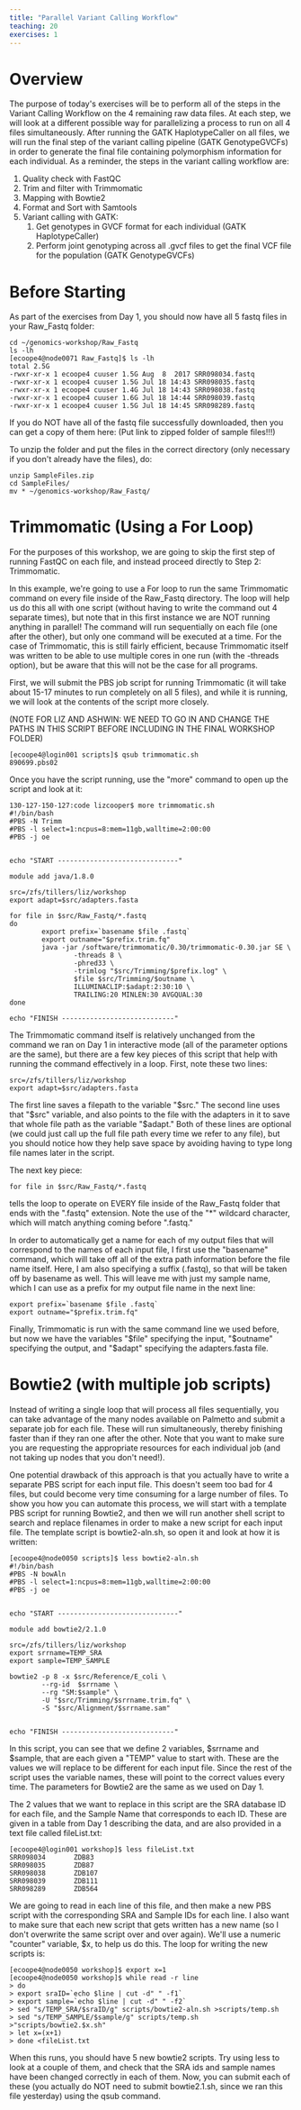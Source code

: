 ```yaml
---
title: "Parallel Variant Calling Workflow"
teaching: 20
exercises: 1
---
```


# Overview
The purpose of today's exercises will be to perform all of the steps in the Variant Calling Workflow on the 4 remaining raw data files.  At each step, we will look at a different possible way for parallelizing a process to run on all 4 files simultaneously.  After running the GATK HaplotypeCaller on all files, we will run the final step of the variant calling pipeline (GATK GenotypeGVCFs) in order to generate the final file containing polymorphism information for each individual.  As a reminder, the steps in the variant calling workflow are:

1. Quality check with FastQC
2. Trim and filter with Trimmomatic
3. Mapping with Bowtie2
4. Format and Sort with Samtools 
5. Variant calling with GATK:
	1. Get genotypes in GVCF format for each individual (GATK HaplotypeCaller)
	2. Perform joint genotyping across all .gvcf files to get the final VCF file for the population (GATK GenotypeGVCFs)

# Before Starting
As part of the exercises from Day 1, you should now have all 5 fastq files in your Raw_Fastq folder:
~~~
cd ~/genomics-workshop/Raw_Fastq
ls -lh
[ecoope4@node0071 Raw_Fastq]$ ls -lh
total 2.5G
-rwxr-xr-x 1 ecoope4 cuuser 1.5G Aug  8  2017 SRR098034.fastq
-rwxr-xr-x 1 ecoope4 cuuser 1.5G Jul 18 14:43 SRR098035.fastq
-rwxr-xr-x 1 ecoope4 cuuser 1.4G Jul 18 14:43 SRR098038.fastq
-rwxr-xr-x 1 ecoope4 cuuser 1.6G Jul 18 14:44 SRR098039.fastq
-rwxr-xr-x 1 ecoope4 cuuser 1.5G Jul 18 14:45 SRR098289.fastq 
~~~

If you do NOT have all of the fastq file successfully downloaded, then you can get a copy of them here:
(Put link to zipped folder of sample files!!!)

To unzip the folder and put the files in the correct directory (only necessary if you don't already have the files), do:
~~~
unzip SampleFiles.zip
cd SampleFiles/
mv * ~/genomics-workshop/Raw_Fastq/
~~~

# Trimmomatic (Using a For Loop)
For the purposes of this workshop, we are going to skip the first step of running FastQC on each file, and instead proceed directly to Step 2: Trimmomatic.

In this example, we're going to use a For loop to run the same Trimmomatic command on every file inside of the Raw_Fastq directory.  The loop will help us do this all with one script (without having to write the command out 4 separate times), but note that in this first instance we are NOT running anything in parallel!  The command will run sequentially on each file (one after the other), but only one command will be executed at a time.  For the case of Trimmomatic, this is still fairly efficient, because Trimmomatic itself was written to be able to use multiple cores in one run (with the -threads option), but be aware that this will not be the case for all programs.

First, we will submit the PBS job script for running Trimmomatic (it will take about 15-17 minutes to run completely on all 5 files), and while it is running, we will look at the contents of the script more closely.

(NOTE FOR LIZ AND ASHWIN: WE NEED TO GO IN AND CHANGE THE PATHS IN THIS SCRIPT BEFORE INCLUDING IN THE FINAL WORKSHOP FOLDER)

~~~
[ecoope4@login001 scripts]$ qsub trimmomatic.sh 
890699.pbs02
~~~

Once you have the script running, use the "more" command to open up the script and look at it:
~~~
130-127-150-127:code lizcooper$ more trimmomatic.sh 
#!/bin/bash
#PBS -N Trimm
#PBS -l select=1:ncpus=8:mem=11gb,walltime=2:00:00
#PBS -j oe


echo "START ------------------------------"

module add java/1.8.0

src=/zfs/tillers/liz/workshop
export adapt=$src/adapters.fasta

for file in $src/Raw_Fastq/*.fastq
do
        export prefix=`basename $file .fastq`
        export outname="$prefix.trim.fq"
        java -jar /software/trimmomatic/0.30/trimmomatic-0.30.jar SE \
                -threads 8 \
                -phred33 \
                -trimlog "$src/Trimming/$prefix.log" \
                $file $src/Trimming/$outname \
                ILLUMINACLIP:$adapt:2:30:10 \
                TRAILING:20 MINLEN:30 AVGQUAL:30 
done    

echo "FINISH ----------------------------"
~~~

The Trimmomatic command itself is relatively unchanged from the command we ran on Day 1 in interactive mode (all of the parameter options are the same), but there are a few key pieces of this script that help with running the command effectively in a loop.  First, note these two lines:
~~~
src=/zfs/tillers/liz/workshop
export adapt=$src/adapters.fasta
~~~

The first line saves a filepath to the variable "$src."  The second line uses that "$src" variable, and also points to the file with the adapters in it to save that whole file path as the variable "$adapt."  Both of these lines are optional (we could just call up the full file path every time we refer to any file), but you should notice how they help save space by avoiding having to type long file names later in the script.

The next key piece:
~~~
for file in $src/Raw_Fastq/*.fastq
~~~
tells the loop to operate on EVERY file inside of the Raw_Fastq folder that ends with the ".fastq" extension.  Note the use of the "*" wildcard character, which will match anything coming before ".fastq."

In order to automatically get a name for each of my output files that will correspond to the names of each input file, I first use the "basename" command, which will take off all of the extra path information before the file name itself.  Here, I am also specifying a suffix (.fastq), so that will be taken off by basename as well.  This will leave me with just my sample name, which I can use as a prefix for my output file name in the next line:
~~~
export prefix=`basename $file .fastq`
export outname="$prefix.trim.fq"
~~~

Finally, Trimmomatic is run with the same command line we used before, but now we have the variables "$file" specifying the input, "$outname" specifying the output, and "$adapt" specifying the adapters.fasta file. 

# Bowtie2 (with multiple job scripts)
Instead of writing a single loop that will process all files sequentially, you can take advantage of the many nodes available on Palmetto and submit a separate job for each file.  These will run simultaneously, thereby finishing faster than if they ran one after the other.  Note that you want to make sure you are requesting the appropriate resources for each individual job (and not taking up nodes that you don't need!).

One potential drawback of this approach is that you actually have to write a separate PBS script for each input file.  This doesn't seem too bad for 4 files, but could become very time consuming for a large number of files.  To show you how you can automate this process, we will start with a template PBS script for running Bowtie2, and then we will run another shell script to search and replace filenames in order to make a new script for each input file.  The template script is bowtie2-aln.sh, so open it and look at how it is written:
~~~
[ecoope4@node0050 scripts]$ less bowtie2-aln.sh 
#!/bin/bash
#PBS -N bowAln
#PBS -l select=1:ncpus=8:mem=11gb,walltime=2:00:00
#PBS -j oe


echo "START ------------------------------"

module add bowtie2/2.1.0 

src=/zfs/tillers/liz/workshop
export srrname=TEMP_SRA
export sample=TEMP_SAMPLE

bowtie2 -p 8 -x $src/Reference/E_coli \
        --rg-id  $srrname \
        --rg "SM:$sample" \
        -U "$src/Trimming/$srrname.trim.fq" \
        -S "$src/Alignment/$srrname.sam"


echo "FINISH ----------------------------"
~~~

In this script, you can see that we define 2 variables, $srrname and $sample, that are each given a "TEMP" value to start with.  These are the values we will replace to be different for each input file.  Since the rest of the script uses the variable names, these will point to the correct values every time.  The parameters for Bowtie2 are the same as we used on Day 1.

The 2 values that we want to replace in this script are the SRA database ID for each file, and the Sample Name that corresponds to each ID.  These are given in a table from Day 1 describing the data, and are also provided in a text file called fileList.txt:
~~~
[ecoope4@login001 workshop]$ less fileList.txt 
SRR098034       ZDB83
SRR098035       ZDB87
SRR098038       ZDB107
SRR098039       ZDB111
SRR098289       ZDB564
~~~

We are going to read in each line of this file, and then make a new PBS script with the corresponding SRA and Sample IDs for each line.  I also want to make sure that each new script that gets written has a new name (so I don't overwrite the same script over and over again).  We'll use a numeric "counter" variable, $x, to help us do this.  The loop for writing the new scripts is:
~~~
[ecoope4@node0050 workshop]$ export x=1
[ecoope4@node0050 workshop]$ while read -r line
> do
> export sraID=`echo $line | cut -d" " -f1`
> export sample=`echo $line | cut -d" " -f2`
> sed "s/TEMP_SRA/$sraID/g" scripts/bowtie2-aln.sh >scripts/temp.sh
> sed "s/TEMP_SAMPLE/$sample/g" scripts/temp.sh >"scripts/bowtie2.$x.sh"
> let x=(x+1)
> done <fileList.txt 
~~~

When this runs, you should have 5 new bowtie2 scripts.  Try using less to look at a couple of them, and check that the SRA ids and sample names have been changed correctly in each of them.  Now, you can submit each of these (you actually do NOT need to submit bowtie2.1.sh, since we ran this file yesterday) using the qsub command. 
